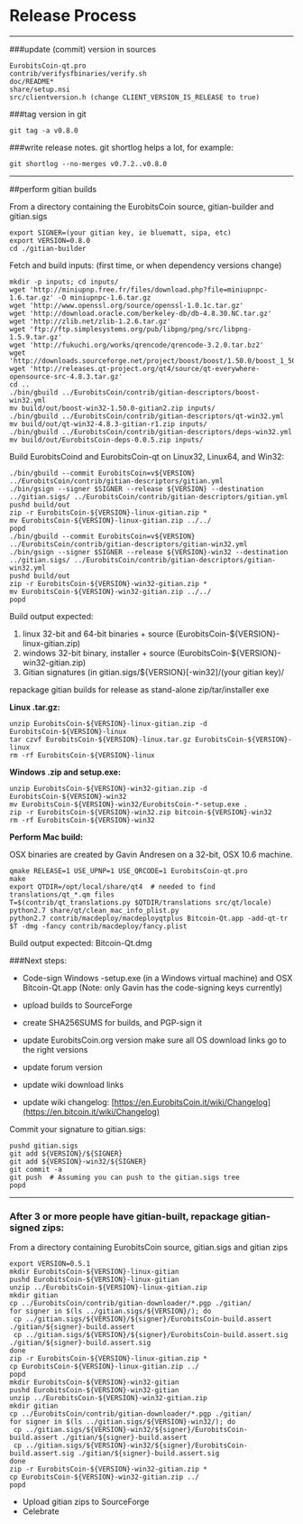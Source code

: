 Release Process
====================

* * *

###update (commit) version in sources


	EurobitsCoin-qt.pro
	contrib/verifysfbinaries/verify.sh
	doc/README*
	share/setup.nsi
	src/clientversion.h (change CLIENT_VERSION_IS_RELEASE to true)

###tag version in git

	git tag -a v0.8.0

###write release notes. git shortlog helps a lot, for example:

	git shortlog --no-merges v0.7.2..v0.8.0

* * *

##perform gitian builds

 From a directory containing the EurobitsCoin source, gitian-builder and gitian.sigs
  
	export SIGNER=(your gitian key, ie bluematt, sipa, etc)
	export VERSION=0.8.0
	cd ./gitian-builder

 Fetch and build inputs: (first time, or when dependency versions change)

	mkdir -p inputs; cd inputs/
	wget 'http://miniupnp.free.fr/files/download.php?file=miniupnpc-1.6.tar.gz' -O miniupnpc-1.6.tar.gz
	wget 'http://www.openssl.org/source/openssl-1.0.1c.tar.gz'
	wget 'http://download.oracle.com/berkeley-db/db-4.8.30.NC.tar.gz'
	wget 'http://zlib.net/zlib-1.2.6.tar.gz'
	wget 'ftp://ftp.simplesystems.org/pub/libpng/png/src/libpng-1.5.9.tar.gz'
	wget 'http://fukuchi.org/works/qrencode/qrencode-3.2.0.tar.bz2'
	wget 'http://downloads.sourceforge.net/project/boost/boost/1.50.0/boost_1_50_0.tar.bz2'
	wget 'http://releases.qt-project.org/qt4/source/qt-everywhere-opensource-src-4.8.3.tar.gz'
	cd ..
	./bin/gbuild ../EurobitsCoin/contrib/gitian-descriptors/boost-win32.yml
	mv build/out/boost-win32-1.50.0-gitian2.zip inputs/
	./bin/gbuild ../EurobitsCoin/contrib/gitian-descriptors/qt-win32.yml
	mv build/out/qt-win32-4.8.3-gitian-r1.zip inputs/
	./bin/gbuild ../EurobitsCoin/contrib/gitian-descriptors/deps-win32.yml
	mv build/out/EurobitsCoin-deps-0.0.5.zip inputs/

 Build EurobitsCoind and EurobitsCoin-qt on Linux32, Linux64, and Win32:
  
	./bin/gbuild --commit EurobitsCoin=v${VERSION} ../EurobitsCoin/contrib/gitian-descriptors/gitian.yml
	./bin/gsign --signer $SIGNER --release ${VERSION} --destination ../gitian.sigs/ ../EurobitsCoin/contrib/gitian-descriptors/gitian.yml
	pushd build/out
	zip -r EurobitsCoin-${VERSION}-linux-gitian.zip *
	mv EurobitsCoin-${VERSION}-linux-gitian.zip ../../
	popd
	./bin/gbuild --commit EurobitsCoin=v${VERSION} ../EurobitsCoin/contrib/gitian-descriptors/gitian-win32.yml
	./bin/gsign --signer $SIGNER --release ${VERSION}-win32 --destination ../gitian.sigs/ ../EurobitsCoin/contrib/gitian-descriptors/gitian-win32.yml
	pushd build/out
	zip -r EurobitsCoin-${VERSION}-win32-gitian.zip *
	mv EurobitsCoin-${VERSION}-win32-gitian.zip ../../
	popd

  Build output expected:

  1. linux 32-bit and 64-bit binaries + source (EurobitsCoin-${VERSION}-linux-gitian.zip)
  2. windows 32-bit binary, installer + source (EurobitsCoin-${VERSION}-win32-gitian.zip)
  3. Gitian signatures (in gitian.sigs/${VERSION}[-win32]/(your gitian key)/

repackage gitian builds for release as stand-alone zip/tar/installer exe

**Linux .tar.gz:**

	unzip EurobitsCoin-${VERSION}-linux-gitian.zip -d EurobitsCoin-${VERSION}-linux
	tar czvf EurobitsCoin-${VERSION}-linux.tar.gz EurobitsCoin-${VERSION}-linux
	rm -rf EurobitsCoin-${VERSION}-linux

**Windows .zip and setup.exe:**

	unzip EurobitsCoin-${VERSION}-win32-gitian.zip -d EurobitsCoin-${VERSION}-win32
	mv EurobitsCoin-${VERSION}-win32/EurobitsCoin-*-setup.exe .
	zip -r EurobitsCoin-${VERSION}-win32.zip bitcoin-${VERSION}-win32
	rm -rf EurobitsCoin-${VERSION}-win32

**Perform Mac build:**

  OSX binaries are created by Gavin Andresen on a 32-bit, OSX 10.6 machine.

	qmake RELEASE=1 USE_UPNP=1 USE_QRCODE=1 EurobitsCoin-qt.pro
	make
	export QTDIR=/opt/local/share/qt4  # needed to find translations/qt_*.qm files
	T=$(contrib/qt_translations.py $QTDIR/translations src/qt/locale)
	python2.7 share/qt/clean_mac_info_plist.py
	python2.7 contrib/macdeploy/macdeployqtplus Bitcoin-Qt.app -add-qt-tr $T -dmg -fancy contrib/macdeploy/fancy.plist

 Build output expected: Bitcoin-Qt.dmg

###Next steps:

* Code-sign Windows -setup.exe (in a Windows virtual machine) and
  OSX Bitcoin-Qt.app (Note: only Gavin has the code-signing keys currently)

* upload builds to SourceForge

* create SHA256SUMS for builds, and PGP-sign it

* update EurobitsCoin.org version
  make sure all OS download links go to the right versions

* update forum version

* update wiki download links

* update wiki changelog: [https://en.EurobitsCoin.it/wiki/Changelog](https://en.bitcoin.it/wiki/Changelog)

Commit your signature to gitian.sigs:

	pushd gitian.sigs
	git add ${VERSION}/${SIGNER}
	git add ${VERSION}-win32/${SIGNER}
	git commit -a
	git push  # Assuming you can push to the gitian.sigs tree
	popd

-------------------------------------------------------------------------

### After 3 or more people have gitian-built, repackage gitian-signed zips:

From a directory containing EurobitsCoin source, gitian.sigs and gitian zips

	export VERSION=0.5.1
	mkdir EurobitsCoin-${VERSION}-linux-gitian
	pushd EurobitsCoin-${VERSION}-linux-gitian
	unzip ../EurobitsCoin-${VERSION}-linux-gitian.zip
	mkdir gitian
	cp ../EurobitsCoin/contrib/gitian-downloader/*.pgp ./gitian/
	for signer in $(ls ../gitian.sigs/${VERSION}/); do
	 cp ../gitian.sigs/${VERSION}/${signer}/EurobitsCoin-build.assert ./gitian/${signer}-build.assert
	 cp ../gitian.sigs/${VERSION}/${signer}/EurobitsCoin-build.assert.sig ./gitian/${signer}-build.assert.sig
	done
	zip -r EurobitsCoin-${VERSION}-linux-gitian.zip *
	cp EurobitsCoin-${VERSION}-linux-gitian.zip ../
	popd
	mkdir EurobitsCoin-${VERSION}-win32-gitian
	pushd EurobitsCoin-${VERSION}-win32-gitian
	unzip ../EurobitsCoin-${VERSION}-win32-gitian.zip
	mkdir gitian
	cp ../EurobitsCoin/contrib/gitian-downloader/*.pgp ./gitian/
	for signer in $(ls ../gitian.sigs/${VERSION}-win32/); do
	 cp ../gitian.sigs/${VERSION}-win32/${signer}/EurobitsCoin-build.assert ./gitian/${signer}-build.assert
	 cp ../gitian.sigs/${VERSION}-win32/${signer}/EurobitsCoin-build.assert.sig ./gitian/${signer}-build.assert.sig
	done
	zip -r EurobitsCoin-${VERSION}-win32-gitian.zip *
	cp EurobitsCoin-${VERSION}-win32-gitian.zip ../
	popd

- Upload gitian zips to SourceForge
- Celebrate 
